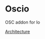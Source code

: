 # Oscio
OSC addon for Io

[Architecture](https://www.draw.io/?lightbox=1&highlight=0000ff&edit=_blank&layers=1&nav=1&title=Oscio.xml#R7V3fc9soEP5rMuM%2BXMZIlmQ%2Fxk7ae0juMk1n7vpILGLrKgufhJvk%2FvoDCfTDgCNXSHFr%2BtAIhCyzH7t87C74wl1sXj6lcLu%2BwyGKL5xx%2BHLhXl84zsxz6f%2Bs4rWoCPygqFilUVhUgariIfoP8coxr91FIcoaDQnGMYm2zcolThK0JI06mKb4udnsCcfNt27hCkkVD0sYy7V%2FRSFZF7VTb1zV%2F46i1Vq8GYz5nUe4%2FLZK8S7h77tw3Kf8X3F7A8Vn8fbZGob4uVbl3ly4ixRjUlxtXhYoZqIVYiue%2B6i5W37vFCWkzQO%2Bw78HeRV9RyEVBS%2FilKzxCicwvqlq58td%2Bh2xDwC0kHc2L41paU02Mb%2BBkvCKQUGLjzFefiuqPkaxaPAPIuSVYw93BNOq6n23GG95O7lPvJsZ3qVL%2Fq15PwhMV4i38vyijnWo9hwXxCeEN4ikr7RBimJIou9N7CEfQquyXSVGesElqYFh7P0sYt0Tzo%2FIGYyHkit%2F%2BXcY7%2FiH%2FvmwuKcqh8g9TDOUSlLPnqNNDBMm3iecEAEA6z%2BMo1VCr5e0u%2FRJd%2F4dpSSiNuCK3yBMVPPlOorDW%2FiKd6y7GaFvE6X5GqfRf%2FRjoZA9vZ0SLnvHb7R4YE9yOFOU0Tb3QtJgr%2BoOvjQa3sKM8IoljmO4zaLHshsbikSUzDEheMMbiU6zQbHAMU5zWQhDdEChmATQy0Fd4XeFJeT23QPTovxcWUvX523WNUs59buPgok0CiTY4yiHPCMp%2FlZacCatp5pIEpw3EuMgRk9EMQo2URjm6plt4TJKVl9yBfoNVDW3%2BYPXblXzmXfYzRWZQAILvBg4MXxE8T3OIhJh9vlp0Xa%2BxVFCcql48wvvOq9JyQIntBMwyoFCdBw8IzYWFBA6rSHkmDl%2BS8i6I%2BYpEJuzaZ7pLdPejzi9idGGdmZENXpOTV%2BMeMWHC%2FeKNi0VXcKadpeUWO9hezzchdI3kZ3IyLIqTJ99inNLvKaDBCUKtJuozql4F%2BNLj%2BHrLGgZVOUhIHcn7SB3DGjpbKYHvQEwxb5AdlRiXGHeaHnm0Es4K0aDFnoB8xDQ%2B0BCahD2MzZNKoNTIpWBivzcoSxjaxnLe4bhPSBoEp%2Fp1JH0CswUegVcA%2FOor5tIYRhSkWWF2XxA%2F%2B5QspQHxXmZyzrOQWuc9eRICasJcwmAbqokr1v0Ba4srO1nweAgrF5LbTUCa2ldJG1NVzvGZ7i%2B3kaZpTYdQA3ktWdvoE4VkNq159HmFYzllYgSMwOTps64RklERlQVs8vLyw9nrn%2FdwAQDWlWxZvnp1xZAxDVOYnHhT3oUK%2F0uf9cLX1kjOj6HjhGclsiBTA9Kh4cEhl3P9eTHDnikUqznApn4OyKaY9qRHchL%2BmJqQoW%2Fi%2FNDZuQdP2ZAyR4xf5Vbce%2F6zGewNxgkOHq5p0TdzLrAckiV6rbXXf1iTq2qBjTV12gqDEN94MJq5I9rpMJf3Z9GAv99SOUA4XpHpjyaQIH5aL1s6KiOfEbZFlNZpW05jms5Tkef9Qw0OA7w5cW3AwJZt8qFXbdcGB3L2dYTN5pBXk02hzWg9XifRo8PUBoVyGYojcovlmNMe1lhywoW0x%2FHVMV4%2BsLUptkorW85qbWmqQr3tBI0AzRVm2iT%2BzqjLRu1rFAoIrumcyMrnDtX7YbwdEhTC3r01L1EhDnquG%2BOlr7yRqUPrywUPjznTSfe8X7ToymuIktjOI6rzMp4QMcQXOvE60hwnWZORunTrccjVLlOoq7TAFCFl%2Bw0aSbjoqd0VFfnzcmo3lo%2FjlFYFSmnSljNzI19Jh6KGVBMemISfH8nj6uIawWzgWZAANwBhH4s7XgfoU%2BGE3qPG4zeZoHgWDj6Z4EqOAZjgeLl%2B57OJaJvOS0eOPuFeaAryMHrXrm%2BMFMm504MDIKJymFSS859oPM5Kn1hV%2FVKSzAE5m570AVvnLXD2ATBmLiW7BsBzfPagWaC7OvCD1Qt7xCdf8IveMGMIcUtHeVbKlhl4R4TOdfnuwaoT1BjE9D77nD66upyP1O0oXIskK4wtygbQ3k6pFUea1Cmoo8LZLMRzKfbe0gorUos0MaALlcigyCt0uciM078jRhvfspJFU%2BNq%2F5SugmYPGtGvh0zd7tQbneiHkO%2FKgv3QZOFO4qzAYCnSOWZTbqPkEBHwhO4QXYflWQDHA26zTGg82sc8PGpADZhAgJViPM8KXg30BQJdkrQTBz%2FoJugUwSXTBB2G45CJ2Usj6LZLY2uCZ305HjKm0c32GS%2FnnxgQTPZL1DpeV%2FBUM9uj1SBWOrHKQZDA13qHszYxuTRB7tJud18W6B8GoFQcRzhr5fQHvCZsB7nmWok30PYTbZn5sNugRx3OzmRDxbpDOQl%2F1vRE5tmpaUWb%2B3JOUgtJpNmnpUH5FnKnajCayb2EUx1iwiSIr6yv4NbO0UdPEfj8JJQdSKgCk8jB2moDkc5T6rYDTTFngAlaAaoojjryobS3k1FVcf49aWiMx3clAXwsMoV4TMxD6yMKpQVW9fFcLB71k0MBcWug%2F6stdLD08TensA8KBvzxGYfYRl8OeRanlZYHw%2BugTDL1Dp6WoKoW5secPSoQDMwe%2FNj2tXHp1u1HUht984PDcZyOozSLRSYGAFAlwu1pJKuDpw5%2BwhpO5x1P3twpA%2FXzM4HnRc3y3WKofrHbvNo99R3w1R1fmhvmIo5dc9eqzbRW2vdk8vL2zs6oyX%2B5fGHnQaAq3N5RVtrqI9Q6kKRTsNQO6oU8mKLvjXTphAd1EwrNv8UiObG00JqBlLVIc%2F9Kak9%2B8QQbMqDnnvKZABtjz8pjz6xvuhu4LalQ2aUUrdrn%2F8I5Mii2Q1Nd1ATq3NFhFFmATUDqOKcvx4BnUlomU6NEde9nR9%2BbGZMee5d4%2BcwdbB0zY2hxeqHYfN7tR%2FfdW%2F%2BBw%3D%3D)
